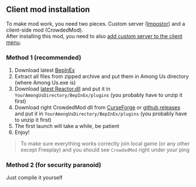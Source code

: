 ## Client mod installation
To make mod work, you need two pieces. Custom server ([Impostor](https://github.com/Impostor/Impostor)) and a client-side mod (CrowdedMod).
<br/>
After installing this mod, you need to also [add custom server to the client menu](https://github.com/CrowdedMods/CrowdedMod/tree/master/docs/ServerSelection.md).
### Method 1 (recommended)
1. Download latest [BepInEx](https://github.com/NuclearPowered/BepInEx/releases/download/6.0.0-reactor.18%2Bstructfix/BepInEx-6.0.0-reactor.18+structfix.zip)
2. Extract all files from zipped archive and put them in Among Us directory (where Among Us.exe is)
3. Download [latest Reactor.dll](https://github.com/NuclearPowered/Reactor/releases) and put it in `YourAmongUsDirectory/BepInEx/plugins` (you probably have to unzip it first)
4. Download right CrowdedMod dll from [CurseForge](https://www.curseforge.com/among-us/all-mods/crowdedmod/files) or [github releases](https://github.com/CrowdedMods/CrowdedMod/releases) and put it in `YourAmongUsDirectory/BepInEx/plugins` (you probably have to unzip it first)
5. The first launch will take a while, be patient
6. Enjoy!

> To make sure everything works correctly join local game (or any other except Freeplay) and you should see `CrowdedMod` right under your ping

### Method 2 (for security paranoid)
Just compile it yourself